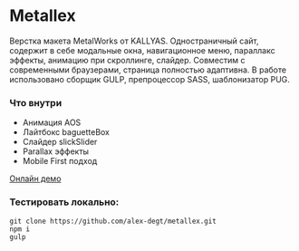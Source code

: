 # Metallex
Верстка макета MetalWorks от KALLYAS. Одностраничный сайт, содержит в себе модальные окна, навигационное меню, параллакс эффекты, анимацию при скроллинге, слайдер. Совместим с современными браузерами, страница полностью адаптивна. В работе использовано сборщик GULP, препроцессор SASS, шаблонизатор PUG.

### Что внутри
* Анимация AOS
* Лайтбокс baguetteBox
* Слайдер slickSlider
* Parallax эффекты
* Mobile First подход

[Онлайн демо](https://alex-degt.github.io/metallex/)

### Тестировать локально:
```
git clone https://github.com/alex-degt/metallex.git
npm i
gulp
```
